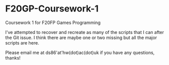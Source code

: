 # F20GP-Coursework-1
Coursework 1 for F20FP Games Programming

I've attempted to recover and recreate as many of the scripts that I can after the Git issue.
I think there are maybe one or two missing but all the major scripts are here. 

Please email me at ds86'at'hw(dot)ac(dot)uk if you have any questions, thanks!

